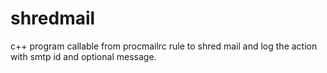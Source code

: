 shredmail
=========

c++ program callable from procmailrc rule to shred mail and log the action with smtp id and optional message.
